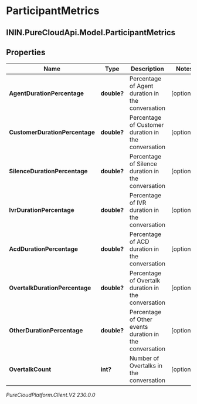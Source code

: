 # ParticipantMetrics

## ININ.PureCloudApi.Model.ParticipantMetrics

## Properties

|Name | Type | Description | Notes|
|------------ | ------------- | ------------- | -------------|
| **AgentDurationPercentage** | **double?** | Percentage of Agent duration in the conversation | [optional] |
| **CustomerDurationPercentage** | **double?** | Percentage of Customer duration in the conversation | [optional] |
| **SilenceDurationPercentage** | **double?** | Percentage of Silence duration in the conversation | [optional] |
| **IvrDurationPercentage** | **double?** | Percentage of IVR duration in the conversation | [optional] |
| **AcdDurationPercentage** | **double?** | Percentage of ACD duration in the conversation | [optional] |
| **OvertalkDurationPercentage** | **double?** | Percentage of Overtalk duration in the conversation | [optional] |
| **OtherDurationPercentage** | **double?** | Percentage of Other events duration in the conversation | [optional] |
| **OvertalkCount** | **int?** | Number of Overtalks in the conversation | [optional] |



_PureCloudPlatform.Client.V2 230.0.0_
